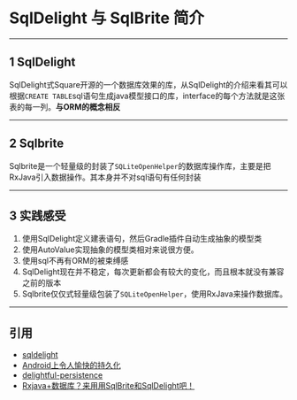 # SqlDelight 与 SqlBrite 简介

---
## 1 SqlDelight

SqlDelight式Square开源的一个数据库效果的库，从SqlDelight的介绍来看其可以根据`CREATE TABLE`sql语句生成java模型接口的库，interface的每个方法就是这张表的每一列。**与ORM的概念相反**

---
## 2 Sqlbrite

Sqlbrite是一个轻量级的封装了`SQLiteOpenHelper`的数据库操作库，主要是把RxJava引入数据操作。其本身并不对sql语句有任何封装

---
## 3 实践感受

1. 使用SqlDelight定义建表语句，然后Gradle插件自动生成抽象的模型类
2. 使用AutoValue实现抽象的模型类相对来说很方便。
3. 使用sql不再有ORM的被束缚感
4. SqlDelight现在并不稳定，每次更新都会有较大的变化，而且根本就没有兼容之前的版本
5. Sqlbrite仅仅式轻量级包装了`SQLiteOpenHelper`，使用RxJava来操作数据库。

---
## 引用

- [sqldelight](https://github.com/square/sqldelight)
- [Android上令人愉快的持久化](http://www.jcodecraeer.com/a/anzhuokaifa/androidkaifa/2016/0506/4213.html)
- [delightful-persistence](https://github.com/alexsimo/delightful-persistence)
- [Rxjava+数据库？来用用SqlBrite和SqlDelight吧！](http://blog.csdn.net/u014315849/article/details/51958088)
